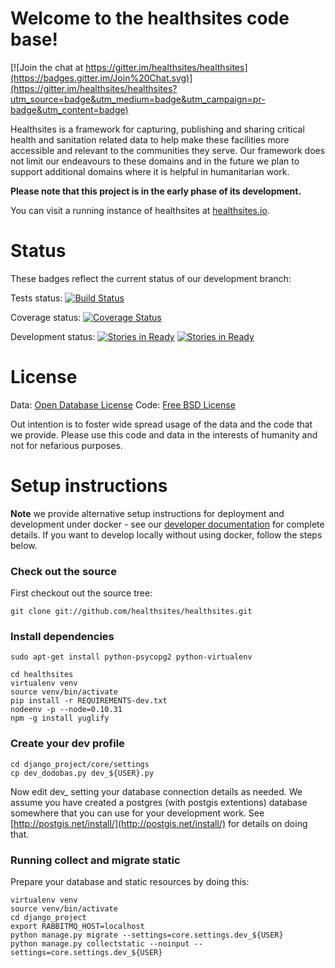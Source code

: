 # Welcome to the healthsites code base!

[![Join the chat at https://gitter.im/healthsites/healthsites](https://badges.gitter.im/Join%20Chat.svg)](https://gitter.im/healthsites/healthsites?utm_source=badge&utm_medium=badge&utm_campaign=pr-badge&utm_content=badge)

Healthsites is a framework for capturing, publishing and sharing critical
health and sanitation related data to help make these facilities more
accessible and relevant to the communities they serve. Our framework does not
limit our endeavours to these domains and in the future we plan to support
additional domains where it is helpful in humanitarian work.

**Please note that this project is in the early phase of its development.**

You can visit a running instance of healthsites at [healthsites.io](http://healthsites.io).

# Status

These badges reflect the current status of our development branch:

Tests status: [![Build Status](https://api.travis-ci.org/healthsites/healthsites.svg)](https://api.travis-ci.org/healthsites/healthsites.svg)

Coverage status: [![Coverage Status](https://coveralls.io/repos/healthsites/healthsites/badge.png?branch=develop)](https://coveralls.io/r/healthsites/healthsites?branch=develop)

Development status: [![Stories in Ready](https://badge.waffle.io/healthsites/healthsites.svg?label=ready&title=Ready)](http://waffle.io/healthsites/healthsites) [![Stories in Ready](https://badge.waffle.io/healthsites/healthsites.svg?label=In%20Progress&title=In%20Progress)](http://waffle.io/healthsites/healthsites)

# License

Data: [Open Database License](http://opendatacommons.org/licenses/odbl/)
Code: [Free BSD License](http://www.freebsd.org/copyright/freebsd-license.html)

Out intention is to foster wide spread usage of the data and the code that we provide. Please use this code and data in the interests of humanity and not for nefarious purposes.

# Setup instructions

**Note** we provide alternative setup instructions for deployment and development under docker - see our [developer documentation](https://github.com/healthsites/healthsites/blob/develop/README-dev.md) for complete details. If you want to develop locally without using docker, follow the steps below.

### Check out the source


First checkout out the source tree:

```
git clone git://github.com/healthsites/healthsites.git
```

### Install dependencies

```
sudo apt-get install python-psycopg2 python-virtualenv
```

```
cd healthsites
virtualenv venv
source venv/bin/activate
pip install -r REQUIREMENTS-dev.txt
nodeenv -p --node=0.10.31
npm -g install yuglify
```

### Create your dev profile



```
cd django_project/core/settings
cp dev_dodobas.py dev_${USER}.py
```

Now edit dev_<your username> setting your database connection details as
needed. We assume you have created a postgres (with postgis extentions)
database somewhere that you can use for your development work. See
[http://postgis.net/install/](http://postgis.net/install/) for details on doing
that.

### Running collect and migrate static

Prepare your database and static resources by doing this:

```
virtualenv venv
source venv/bin/activate
cd django_project
export RABBITMQ_HOST=localhost
python manage.py migrate --settings=core.settings.dev_${USER}
python manage.py collectstatic --noinput --settings=core.settings.dev_${USER}
```
